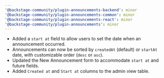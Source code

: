 ```yaml
---
'@backstage-community/plugin-announcements-backend': minor
'@backstage-community/plugin-announcements-common': minor
'@backstage-community/plugin-announcements-react': minor
'@backstage-community/plugin-announcements': minor
---
```


- Added a `start at` field to allow users to set the date when an announcement occurred.
- Announcements can now be sorted by `createdAt` (default) or `startAt` date, with customizable order (`desc` or `asc`).
- Updated the New Announcement form to accommodate `start at` and future fields.
- Added `Created at` and `Start at` columns to the admin view table.
